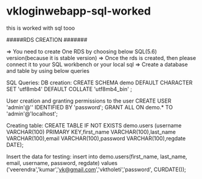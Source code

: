 # vkloginwebapp-sql-worked
this is worked with sql tooo

#####RDS CREATION #######

=> You need to create One RDS by choosing below SQL(5.6) version(because it is stable version)
=> Once the rds is created, then please connect it to your SQL workbench or your local sql
=> Create a database and table by using below queries

SQL Queries:
DB creation:
CREATE SCHEMA demo DEFAULT CHARACTER SET 'utf8mb4' DEFAULT COLLATE 'utf8mb4_bin' ;

User creation and granting permissions to the user 
CREATE USER 'admin'@'<rds-endpoint>' IDENTIFIED BY 'password';
GRANT ALL ON demo.* TO 'admin'@'localhost';

Creating table:
CREATE TABLE IF NOT EXISTS demo.users (username VARCHAR(100) PRIMARY KEY,first_name VARCHAR(100),last_name VARCHAR(100),email VARCHAR(100),password VARCHAR(100),regdate DATE);

Insert the data for testing:
insert into demo.users(first_name, last_name, email, username, password, regdate) values ('veerendra','kumar','vk@gmail.com','vktholeti','password', CURDATE());


